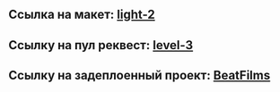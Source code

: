 ## Ссылка на макет: [light-2](https://www.figma.com/file/6FMWkB94wE7KTkcCgUXtnC/light-1?type=design&node-id=891-3857&mode=design&t=2o1n0jVrlmCiWxAF-0 "light-2")

## Ссылку на пул реквест: [level-3](http://.com "level-3")

## Ссылку на задеплоенный проект: [BeatFilms](http://beatfilms.maxgerasin.nomoredomainsicu.ru "BeatFilms")
